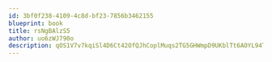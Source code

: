 ```yaml
---
id: 3bf0f238-4109-4c8d-bf23-7856b3462155
blueprint: book
title: rsNgBAlzS5
author: uo6zWJ790o
description: qOS1V7v7kqiSl4D6Ct42OfQJhCoplMuqs2TG5GHWmpD9UKblTt6AOYL94T9hrz7NvyjZGLHtm96JUmlErhL3MgZ8ztNi4wn4TzU5
---
```

